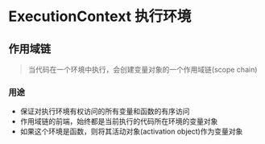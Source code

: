 # ExecutionContext 执行环境

## 作用域链

> 当代码在一个环境中执行，会创建变量对象的一个作用域链(scope chain)

### 用途

- 保证对执行环境有权访问的所有变量和函数的有序访问
- 作用域链的前端，始终都是当前执行的代码所在环境的变量对象
- 如果这个环境是函数，则将其活动对象(activation object)作为变量对象

